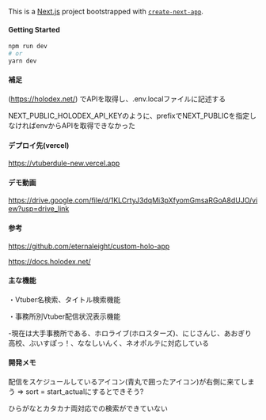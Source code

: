 This is a [Next.js](https://nextjs.org/) project bootstrapped with [`create-next-app`](https://github.com/vercel/next.js/tree/canary/packages/create-next-app).

#### Getting Started
```bash
npm run dev
# or
yarn dev
```

#### 補足
(https://holodex.net/)
でAPIを取得し、.env.localファイルに記述する

NEXT_PUBLIC_HOLODEX_API_KEYのように、prefixでNEXT_PUBLICを指定しなければenvからAPIを取得できなかった


#### デプロイ先(vercel)
https://vtuberdule-new.vercel.app

#### デモ動画
https://drive.google.com/file/d/1KLCrtyJ3dqMi3pXfyomGmsaRGoA8dUJO/view?usp=drive_link

#### 参考
https://github.com/eternaleight/custom-holo-app

https://docs.holodex.net/


#### 主な機能
・Vtuber名検索、タイトル検索機能

・事務所別Vtuber配信状況表示機能

-現在は大手事務所である、ホロライブ(ホロスターズ)、にじさんじ、あおぎり高校、ぶいすぽっ！、ななしいんく、ネオポルテに対応している

#### 開発メモ
配信をスケジュールしているアイコン(青丸で囲ったアイコン)が右側に来てしまう =>
sort = start_actualにするとできそう?

ひらがなとカタカナ両対応での検索ができていない
